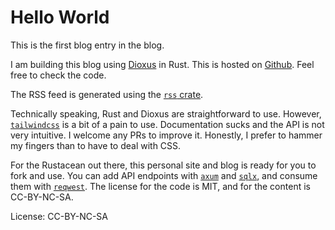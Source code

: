 # Hello World

This is the first blog entry in the blog.

I am building this blog using [Dioxus](https://dioxuslabs.com) in Rust.
This is hosted on [Github](https://github.com/realeinherjar/realeinherjar.github.io).
Feel free to check the code.

The RSS feed is generated using the [`rss` crate](https://github.com/rust-syndication/rss).

Technically speaking, Rust and Dioxus are straightforward to use.
However, [`tailwindcss`](https://tailwindcss.com/) is a bit of a pain to use.
Documentation sucks and the API is not very intuitive.
I welcome any PRs to improve it.
Honestly, I prefer to hammer my fingers than to have to deal with CSS.

For the Rustacean out there,
this personal site and blog is ready for you to fork and use.
You can add API endpoints with [`axum`](https://github.com/tokio-rs/axum) and [`sqlx`](https://github.com/jmoiron/sqlx),
and consume them with [`reqwest`](https://github.com/seanmonstar/reqwest).
The license for the code is MIT, and for the content is CC-BY-NC-SA.

License: CC-BY-NC-SA
